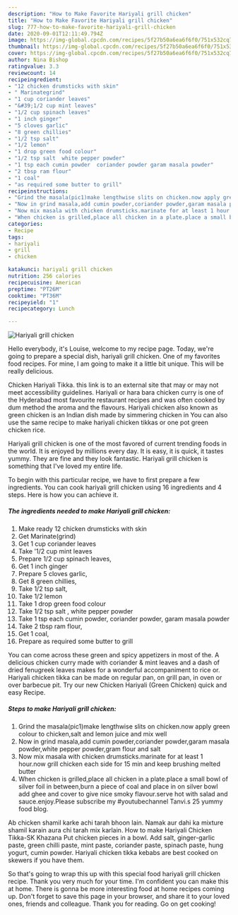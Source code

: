 ```yaml
---
description: "How to Make Favorite Hariyali grill chicken"
title: "How to Make Favorite Hariyali grill chicken"
slug: 777-how-to-make-favorite-hariyali-grill-chicken
date: 2020-09-01T12:11:49.794Z
image: https://img-global.cpcdn.com/recipes/5f27b50a6ea6f6f0/751x532cq70/hariyali-grill-chicken-recipe-main-photo.jpg
thumbnail: https://img-global.cpcdn.com/recipes/5f27b50a6ea6f6f0/751x532cq70/hariyali-grill-chicken-recipe-main-photo.jpg
cover: https://img-global.cpcdn.com/recipes/5f27b50a6ea6f6f0/751x532cq70/hariyali-grill-chicken-recipe-main-photo.jpg
author: Nina Bishop
ratingvalue: 3.3
reviewcount: 14
recipeingredient:
- "12 chicken drumsticks with skin"
- " Marinategrind"
- "1 cup coriander leaves"
- "&#39;1/2 cup mint leaves"
- "1/2 cup spinach leaves"
- "1 inch ginger"
- "5 cloves garlic"
- "8 green chillies"
- "1/2 tsp salt"
- "1/2 lemon"
- "1 drop green food colour"
- "1/2 tsp salt  white pepper powder"
- "1 tsp each cumin powder  coriander powder garam masala powder"
- "2 tbsp ram flour"
- "1 coal"
- "as required some butter to grill"
recipeinstructions:
- "Grind the masala(pic1)make lengthwise slits on chicken.now apply green colour to chicken,salt and lemon juice and mix well"
- "Now in grind masala,add cumin powder,coriander powder,garam masala powder,white pepper powder,gram flour and salt"
- "Now mix masala with chicken drumsticks.marinate for at least 1 hour.now grill chicken each side for 15 min and keep brushing melted butter"
- "When chicken is grilled,place all chicken in a plate.place a small bowl of silver foil in between,burn a piece of coal and place in on silver bowl add ghee and cover to give nice smoky flavour.serve hot with salad and sauce.enjoy.Please subscribe my #youtubechannel Tanvi.s 25 yummy food blog."
categories:
- Recipe
tags:
- hariyali
- grill
- chicken

katakunci: hariyali grill chicken 
nutrition: 256 calories
recipecuisine: American
preptime: "PT26M"
cooktime: "PT36M"
recipeyield: "1"
recipecategory: Lunch

---
```



![Hariyali grill chicken](https://img-global.cpcdn.com/recipes/5f27b50a6ea6f6f0/751x532cq70/hariyali-grill-chicken-recipe-main-photo.jpg)

Hello everybody, it's Louise, welcome to my recipe page. Today, we're going to prepare a special dish, hariyali grill chicken. One of my favorites food recipes. For mine, I am going to make it a little bit unique. This will be really delicious.

Chicken Hariyali Tikka. this link is to an external site that may or may not meet accessibility guidelines. Hariyali or hara bara chicken curry is one of the Hyderabad most favourite restaurant recipes and was often cooked by dum method the aroma and the flavours. Hariyali chicken also known as green chicken is an Indian dish made by simmering chicken in You can also use the same recipe to make hariyali chicken tikkas or one pot green chicken rice.

Hariyali grill chicken is one of the most favored of current trending foods in the world. It is enjoyed by millions every day. It is easy, it is quick, it tastes yummy. They are fine and they look fantastic. Hariyali grill chicken is something that I've loved my entire life.


To begin with this particular recipe, we have to first prepare a few ingredients. You can cook hariyali grill chicken using 16 ingredients and 4 steps. Here is how you can achieve it.

<!--inarticleads1-->

##### The ingredients needed to make Hariyali grill chicken:

1. Make ready 12 chicken drumsticks with skin
1. Get  Marinate(grind)
1. Get 1 cup coriander leaves
1. Take &#39;1/2 cup mint leaves
1. Prepare 1/2 cup spinach leaves,
1. Get 1 inch ginger
1. Prepare 5 cloves garlic,
1. Get 8 green chillies,
1. Take 1/2 tsp salt,
1. Take 1/2 lemon
1. Take 1 drop green food colour
1. Take 1/2 tsp salt , white pepper powder
1. Take 1 tsp each cumin powder,  coriander powder, garam masala powder
1. Take 2 tbsp ram flour,
1. Get 1 coal,
1. Prepare as required some butter to grill


You can come across these green and spicy appetizers in most of the. A delicious chicken curry made with coriander &amp; mint leaves and a dash of dried fenugreek leaves makes for a wonderful accompaniment to rice or. Hariyali chicken tikka can be made on regular pan, on grill pan, in oven or over barbecue pit. Try our new Chicken Hariyali (Green Chicken) quick and easy Recipe. 

<!--inarticleads2-->

##### Steps to make Hariyali grill chicken:

1. Grind the masala(pic1)make lengthwise slits on chicken.now apply green colour to chicken,salt and lemon juice and mix well
1. Now in grind masala,add cumin powder,coriander powder,garam masala powder,white pepper powder,gram flour and salt
1. Now mix masala with chicken drumsticks.marinate for at least 1 hour.now grill chicken each side for 15 min and keep brushing melted butter
1. When chicken is grilled,place all chicken in a plate.place a small bowl of silver foil in between,burn a piece of coal and place in on silver bowl add ghee and cover to give nice smoky flavour.serve hot with salad and sauce.enjoy.Please subscribe my #youtubechannel Tanvi.s 25 yummy food blog.


Ab chicken shamil karke achi tarah bhoon lain. Namak aur dahi ka mixture shamil karain aura chi tarah mix karlain. How to make Hariyali Chicken Tikka-SK Khazana Put chicken pieces in a bowl. Add salt, ginger-garlic paste, green chilli paste, mint paste, coriander paste, spinach paste, hung yogurt, cumin powder. Hariyali chicken tikka kebabs are best cooked on skewers if you have them. 

So that's going to wrap this up with this special food hariyali grill chicken recipe. Thank you very much for your time. I'm confident you can make this at home. There is gonna be more interesting food at home recipes coming up. Don't forget to save this page in your browser, and share it to your loved ones, friends and colleague. Thank you for reading. Go on get cooking!
